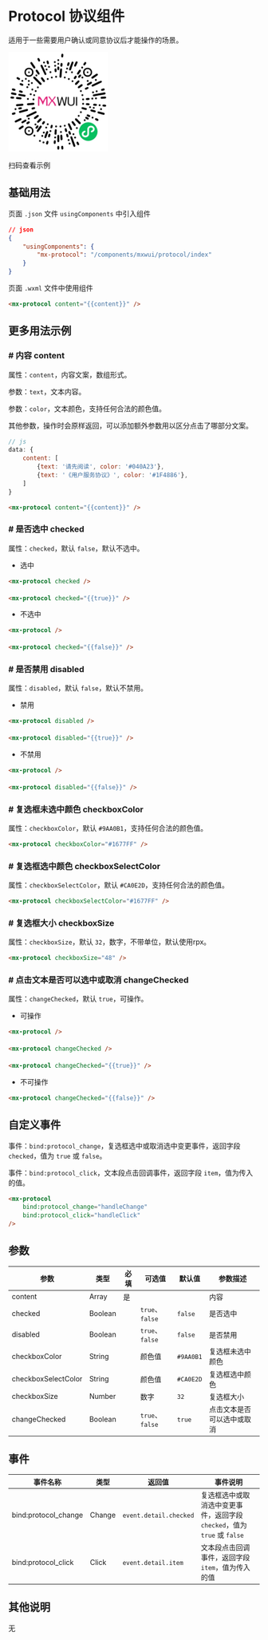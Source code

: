 # Protocol 协议组件

适用于一些需要用户确认或同意协议后才能操作的场景。

![扫码查看](../imgs/protocol_qrcode.png)

扫码查看示例

## 基础用法
页面 `.json` 文件 `usingComponents` 中引入组件
```json
// json
{
    "usingComponents": {
        "mx-protocol": "/components/mxwui/protocol/index"
    }
}
```

页面 `.wxml` 文件中使用组件
```html
<mx-protocol content="{{content}}" />
```

## 更多用法示例
### # 内容 content
属性：`content`，内容文案，数组形式。

参数：`text`，文本内容。

参数：`color`，文本颜色，支持任何合法的颜色值。

其他参数，操作时会原样返回，可以添加额外参数用以区分点击了哪部分文案。

```js
// js
data: {
    content: [
        {text: '请先阅读', color: '#040A23'},
        {text: '《用户服务协议》', color: '#1F4886'},
    ]
}
```
```html
<mx-protocol content="{{content}}" />
```

### # 是否选中 checked
属性：`checked`，默认 `false`，默认不选中。

- 选中
```html
<mx-protocol checked />

<mx-protocol checked="{{true}}" />
```

- 不选中
```html
<mx-protocol />

<mx-protocol checked="{{false}}" />
```

### # 是否禁用 disabled
属性：`disabled`，默认 `false`，默认不禁用。

- 禁用
```html
<mx-protocol disabled />

<mx-protocol disabled="{{true}}" />
```

- 不禁用
```html
<mx-protocol />

<mx-protocol disabled="{{false}}" />
```

### # 复选框未选中颜色 checkboxColor
属性：`checkboxColor`，默认 `#9AA0B1`，支持任何合法的颜色值。
```html
<mx-protocol checkboxColor="#1677FF" />
```

### # 复选框选中颜色 checkboxSelectColor
属性：`checkboxSelectColor`，默认 `#CA0E2D`，支持任何合法的颜色值。
```html
<mx-protocol checkboxSelectColor="#1677FF" />
```

### # 复选框大小 checkboxSize
属性：`checkboxSize`，默认 `32`，数字，不带单位，默认使用rpx。
```html
<mx-protocol checkboxSize="48" />
```

### # 点击文本是否可以选中或取消 changeChecked
属性：`changeChecked`，默认 `true`，可操作。

- 可操作
```html
<mx-protocol />

<mx-protocol changeChecked />

<mx-protocol changeChecked="{{true}}" />
```

- 不可操作
```html
<mx-protocol changeChecked="{{false}}" />
```

## 自定义事件
事件：`bind:protocol_change`，复选框选中或取消选中变更事件，返回字段 `checked`，值为 `true` 或 `false`。

事件：`bind:protocol_click`，文本段点击回调事件，返回字段 `item`，值为传入的值。

```html
<mx-protocol 
    bind:protocol_change="handleChange" 
    bind:protocol_click="handleClick"
/>
```

<!-- ## 参数示意图
![组件参数分解示意图](../imgs/protocol_params.png) -->

## 参数
|参数|类型|必填|可选值|默认值|参数描述|
|----|----|----|----|----|----|
|content|Array|是|||内容|
|checked|Boolean||`true`、`false`|`false`|是否选中|
|disabled|Boolean||`true`、`false`|`false`|是否禁用|
|checkboxColor|String||颜色值|`#9AA0B1`|复选框未选中颜色|
|checkboxSelectColor|String||颜色值|`#CA0E2D`|复选框选中颜色|
|checkboxSize|Number||数字|`32`|复选框大小|
|changeChecked|Boolean||`true`、`false`|`true`|点击文本是否可以选中或取消|

## 事件
|事件名称|类型|返回值|事件说明|
|----|----|----|----|
|bind:protocol_change|Change|`event.detail.checked`|复选框选中或取消选中变更事件，返回字段 `checked`，值为 `true` 或 `false`|
|bind:protocol_click|Click|`event.detail.item`|文本段点击回调事件，返回字段 `item`，值为传入的值|

## 其他说明
无